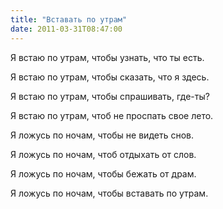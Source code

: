 ```yaml
---
title: "Вставать по утрам"
date: 2011-03-31T08:47:00
---
```


Я встаю по утрам, чтобы узнать, что ты есть.

Я встаю по утрам, чтобы сказать, что я здесь.

Я встаю по утрам, чтобы спрашивать, где-ты?

Я встаю по утрам, чтоб не проспать свое лето.



Я ложусь по ночам, чтобы не видеть снов.

Я ложусь по ночам, чтоб отдыхать от слов.

Я ложусь по ночам, чтобы бежать от драм.

Я ложусь по ночам, чтобы вставать по утрам.
